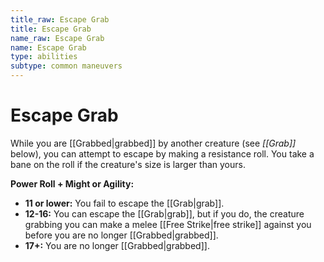 ```yaml
---
title_raw: Escape Grab
title: Escape Grab
name_raw: Escape Grab
name: Escape Grab
type: abilities
subtype: common maneuvers
---
```


# Escape Grab

While you are [[Grabbed|grabbed]] by another creature (see *[[Grab]]* below), you can attempt to escape by making a resistance roll. You take a bane on the roll if the creature's size is larger than yours.

**Power Roll + Might or Agility:**

- **11 or lower:** You fail to escape the [[Grab|grab]].
- **12-16:** You can escape the [[Grab|grab]], but if you do, the creature grabbing you can make a melee [[Free Strike|free strike]] against you before you are no longer [[Grabbed|grabbed]].
- **17+:** You are no longer [[Grabbed|grabbed]].
